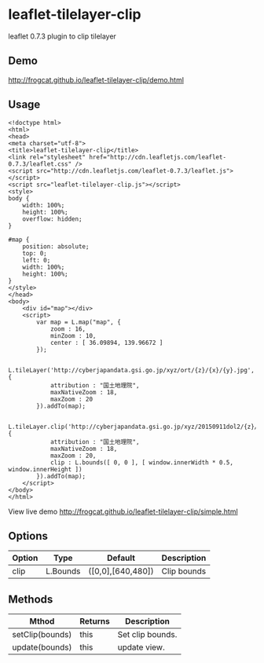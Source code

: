 # leaflet-tilelayer-clip

leaflet 0.7.3 plugin to clip tilelayer

## Demo

<http://frogcat.github.io/leaflet-tilelayer-clip/demo.html>

## Usage

```
<!doctype html>
<html>
<head>
<meta charset="utf-8">
<title>leaflet-tilelayer-clip</title>
<link rel="stylesheet" href="http://cdn.leafletjs.com/leaflet-0.7.3/leaflet.css" />
<script src="http://cdn.leafletjs.com/leaflet-0.7.3/leaflet.js"></script>
<script src="leaflet-tilelayer-clip.js"></script>
<style>
body {
	width: 100%;
	height: 100%;
	overflow: hidden;
}

#map {
	position: absolute;
	top: 0;
	left: 0;
	width: 100%;
	height: 100%;
}
</style>
</head>
<body>
	<div id="map"></div>
	<script>
		var map = L.map("map", {
			zoom : 16,
			minZoom : 10,
			center : [ 36.09894, 139.96672 ]
		});

		L.tileLayer('http://cyberjapandata.gsi.go.jp/xyz/ort/{z}/{x}/{y}.jpg', {
			attribution : "国土地理院",
			maxNativeZoom : 18,
			maxZoom : 20
		}).addTo(map);

		L.tileLayer.clip('http://cyberjapandata.gsi.go.jp/xyz/20150911dol2/{z}/{x}/{y}.png', {
			attribution : "国土地理院",
			maxNativeZoom : 18,
			maxZoom : 20,
			clip : L.bounds([ 0, 0 ], [ window.innerWidth * 0.5, window.innerHeight ])
		}).addTo(map);
	</script>
</body>
</html>
```

View live demo 
<http://frogcat.github.io/leaflet-tilelayer-clip/simple.html>


## Options

Option  | Type | Default | Description
--------|------|---------|-------------
clip    | L.Bounds| ([0,0],[640,480]) | Clip bounds




## Methods

Mthod  | Returns | Description
----- | -------------|------
setClip(bounds)  | this | Set clip bounds.
update(bounds)  | this | update view.






